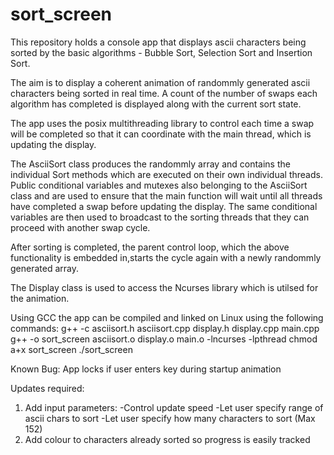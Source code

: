 # sort_screen
This repository holds a console app that displays ascii characters being sorted by the basic algorithms - Bubble Sort, Selection Sort and Insertion Sort.

The aim is to display a coherent animation of randommly generated ascii characters being sorted in real time.
A count of the number of swaps each algorithm has completed is displayed along with the current sort state.

The app uses the posix multithreading library to control each time a swap will be completed so that it can coordinate with the main thread, which is updating the display.

The AsciiSort class produces the randommly array and contains the individual Sort methods which are executed on their own individual threads. Public conditional variables and mutexes also belonging to the AsciiSort class and are used to ensure that the main function will wait until all threads have completed a swap before updating the display. The same conditional variables are then used to broadcast to the sorting threads that they can proceed with another swap cycle.

After sorting is completed, the parent control loop, which the above functionality is embedded in,starts the cycle again with a newly randommly generated array.

The Display class is used to access the Ncurses library which is utilsed for the animation.

Using GCC the app can be compiled and linked on Linux using the following commands:
    g++ -c asciisort.h asciisort.cpp display.h display.cpp main.cpp
    g++ -o sort_screen asciisort.o display.o main.o -lncurses -lpthread
    chmod a+x sort_screen
    ./sort_screen

Known Bug:
App locks if user enters key during startup animation 

Updates required:
1. Add input parameters:
    -Control update speed
    -Let user specify range of ascii chars to sort
    -Let user specify how many characters to sort (Max 152)
2. Add colour to characters already sorted so progress is easily tracked






